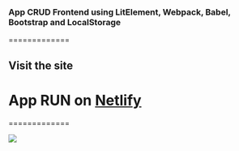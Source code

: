 ### App CRUD Frontend using LitElement, Webpack, Babel, Bootstrap and LocalStorage
=============
## Visit the site
# App RUN on [ Netlify ](https://litelement-consulta.netlify.com/ "Netlify")
=============

![](https://github.com/jesus-khristian/LitElement-CRUD/blob/master/public/img/Captura.JPG?raw=true)